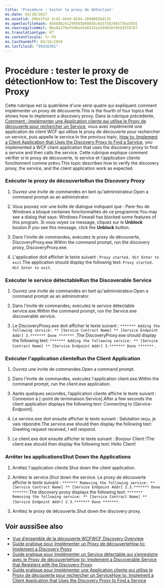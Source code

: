 ```yaml
---
title: 'Procédure : tester le proxy de détection'
ms.date: 03/30/2017
ms.assetid: d96e3fa2-3c42-4e5d-8244-2694081bdc32
ms.openlocfilehash: 856b86241299585b80d58c6d37582463736a5935
ms.sourcegitcommit: 0be8a279af6d8a43e03141e349d3efd5d35f8767
ms.translationtype: HT
ms.contentlocale: fr-FR
ms.lasthandoff: 04/18/2019
ms.locfileid: "59316391"
---
```

# <a name="how-to-test-the-discovery-proxy"></a><span data-ttu-id="b9ce1-102">Procédure : tester le proxy de détection</span><span class="sxs-lookup"><span data-stu-id="b9ce1-102">How to: Test the Discovery Proxy</span></span>
<span data-ttu-id="b9ce1-103">Cette rubrique est la quatrième d'une série quatre qui expliquent comment implémenter un proxy de découverte.</span><span class="sxs-lookup"><span data-stu-id="b9ce1-103">This is the fourth of four topics that shows how to implement a discovery proxy.</span></span> <span data-ttu-id="b9ce1-104">Dans la rubrique précédente, [Comment : Implémenter une Application cliente qui utilise le Proxy de découverte pour rechercher un Service](../../../../docs/framework/wcf/feature-details/client-app-discovery-proxy-to-find-a-service.md), vous avez implémenté une application de client WCF qui utilise le proxy de découverte pour rechercher un service, puis appelle le service.</span><span class="sxs-lookup"><span data-stu-id="b9ce1-104">In the previous topic, [How to: Implement a Client Application that Uses the Discovery Proxy to Find a Service](../../../../docs/framework/wcf/feature-details/client-app-discovery-proxy-to-find-a-service.md), you implemented a WCF client application that uses the discovery proxy to find a service and then calls the service.</span></span> <span data-ttu-id="b9ce1-105">Cette rubrique explique comment vérifier si le proxy de découverte, le service et l'application cliente fonctionnent comme prévu.</span><span class="sxs-lookup"><span data-stu-id="b9ce1-105">This topic describes how to verify the discovery proxy, the service, and the client application work as expected.</span></span>  
  
### <a name="run-the-discovery-proxy"></a><span data-ttu-id="b9ce1-106">Exécuter le proxy de découverte</span><span class="sxs-lookup"><span data-stu-id="b9ce1-106">Run the Discovery Proxy</span></span>  
  
1. <span data-ttu-id="b9ce1-107">Ouvrez une invite de commandes en tant qu'administrateur.</span><span class="sxs-lookup"><span data-stu-id="b9ce1-107">Open a command prompt as an administrator.</span></span>  
  
2. <span data-ttu-id="b9ce1-108">Vous pouvez voir une boîte de dialogue indiquant que : Pare-feu de Windows a bloqué certaines fonctionnalités de ce programme.</span><span class="sxs-lookup"><span data-stu-id="b9ce1-108">You may see a dialog that says: Windows Firewall has blocked some features of this program.</span></span> <span data-ttu-id="b9ce1-109">Si vous voyez ce message, cliquez sur le **Unblock** bouton.</span><span class="sxs-lookup"><span data-stu-id="b9ce1-109">If you see this message, click the **Unblock** button.</span></span>  
  
3. <span data-ttu-id="b9ce1-110">Dans l'invite de commandes, exécutez le proxy de découverte, DiscoveryProxy.exe.</span><span class="sxs-lookup"><span data-stu-id="b9ce1-110">Within the command prompt, run the discovery proxy, DiscoveryProxy.exe.</span></span>  
  
4. <span data-ttu-id="b9ce1-111">L'application doit afficher le texte suivant : `Proxy started. Hit Enter to exit`.</span><span class="sxs-lookup"><span data-stu-id="b9ce1-111">The application should display the following text: `Proxy started. Hit Enter to exit`.</span></span>  
  
### <a name="run-the-discoverable-service"></a><span data-ttu-id="b9ce1-112">Exécuter le service détectable</span><span class="sxs-lookup"><span data-stu-id="b9ce1-112">Run the Discoverable Service</span></span>  
  
1. <span data-ttu-id="b9ce1-113">Ouvrez une invite de commandes en tant qu'administrateur.</span><span class="sxs-lookup"><span data-stu-id="b9ce1-113">Open a command prompt as an administrator.</span></span>  
  
2. <span data-ttu-id="b9ce1-114">Dans l'invite de commandes, exécutez le service détectable service.exe.</span><span class="sxs-lookup"><span data-stu-id="b9ce1-114">Within the command prompt, run the Service.exe discoverable service.</span></span>  
  
3. <span data-ttu-id="b9ce1-115">Le DiscoveryProxy.exe doit afficher le texte suivant : `******* Adding the following service: ** [Service Contract Name] ** [Service Endpoint Addr] 3.******* Done *******` .</span><span class="sxs-lookup"><span data-stu-id="b9ce1-115">The DiscoveryProxy.exe should display the following text: `******* Adding the following service: ** [Service Contract Name] ** [Service Endpoint Addr] 3.******* Done *******` .</span></span>  
  
### <a name="run-the-client-application"></a><span data-ttu-id="b9ce1-116">Exécuter l'application cliente</span><span class="sxs-lookup"><span data-stu-id="b9ce1-116">Run the Client Application</span></span>  
  
1. <span data-ttu-id="b9ce1-117">Ouvrez une invite de commandes.</span><span class="sxs-lookup"><span data-stu-id="b9ce1-117">Open a command prompt.</span></span>  
  
2. <span data-ttu-id="b9ce1-118">Dans l'invite de commandes, exécutez l'application client.exe.</span><span class="sxs-lookup"><span data-stu-id="b9ce1-118">Within the command prompt, run the client.exe application.</span></span>  
  
3. <span data-ttu-id="b9ce1-119">Après quelques secondes, l’application cliente affiche le texte suivant : Connexion à [-point de terminaison Service].</span><span class="sxs-lookup"><span data-stu-id="b9ce1-119">After a few seconds the client application displays the following text: Connecting to [Service-Endpoint].</span></span>  
  
4. <span data-ttu-id="b9ce1-120">Le service.exe doit ensuite afficher le texte suivant : Salutation reçu, je vais répondre.</span><span class="sxs-lookup"><span data-stu-id="b9ce1-120">The service.exe should then display the following text: Greeting request received, I will respond.</span></span>  
  
5. <span data-ttu-id="b9ce1-121">Le client.exe doit ensuite afficher le texte suivant : Bonjour Client !</span><span class="sxs-lookup"><span data-stu-id="b9ce1-121">The client.exe should then display the following text: Hello Client!</span></span>  
  
### <a name="shut-down-the-applications"></a><span data-ttu-id="b9ce1-122">Arrêter les applications</span><span class="sxs-lookup"><span data-stu-id="b9ce1-122">Shut Down the Applications</span></span>  
  
1. <span data-ttu-id="b9ce1-123">Arrêtez l'application cliente.</span><span class="sxs-lookup"><span data-stu-id="b9ce1-123">Shut down the client application.</span></span>  
  
2. <span data-ttu-id="b9ce1-124">Arrêtez le service.</span><span class="sxs-lookup"><span data-stu-id="b9ce1-124">Shut down the service.</span></span> <span data-ttu-id="b9ce1-125">Le proxy de découverte affiche le texte suivant : `******* Removing the following service: ** [Service Contract Name] ** [Service Endpoint Addr] 2.3.******* Done *******`.</span><span class="sxs-lookup"><span data-stu-id="b9ce1-125">The discovery proxy displays the following text: `******* Removing the following service: ** [Service Contract Name] ** [Service Endpoint Addr] 2.3.******* Done *******`.</span></span>  
  
3. <span data-ttu-id="b9ce1-126">Arrêtez le proxy de découverte.</span><span class="sxs-lookup"><span data-stu-id="b9ce1-126">Shut down the discovery proxy.</span></span>  
  
## <a name="see-also"></a><span data-ttu-id="b9ce1-127">Voir aussi</span><span class="sxs-lookup"><span data-stu-id="b9ce1-127">See also</span></span>

- [<span data-ttu-id="b9ce1-128">Vue d’ensemble de la découverte WCF</span><span class="sxs-lookup"><span data-stu-id="b9ce1-128">WCF Discovery Overview</span></span>](../../../../docs/framework/wcf/feature-details/wcf-discovery-overview.md)
- [<span data-ttu-id="b9ce1-129">Guide pratique pour Implémenter un Proxy de découverte</span><span class="sxs-lookup"><span data-stu-id="b9ce1-129">How to: Implement a Discovery Proxy</span></span>](../../../../docs/framework/wcf/feature-details/how-to-implement-a-discovery-proxy.md)
- [<span data-ttu-id="b9ce1-130">Guide pratique pour Implémenter un Service détectable qui s’enregistre avec le Proxy de découverte</span><span class="sxs-lookup"><span data-stu-id="b9ce1-130">How to: Implement a Discoverable Service that Registers with the Discovery Proxy</span></span>](../../../../docs/framework/wcf/feature-details/discoverable-service-that-registers-with-the-discovery-proxy.md)
- [<span data-ttu-id="b9ce1-131">Guide pratique pour Implémenter une Application cliente qui utilise le Proxy de découverte pour rechercher un Service</span><span class="sxs-lookup"><span data-stu-id="b9ce1-131">How to: Implement a Client Application that Uses the Discovery Proxy to Find a Service</span></span>](../../../../docs/framework/wcf/feature-details/client-app-discovery-proxy-to-find-a-service.md)
